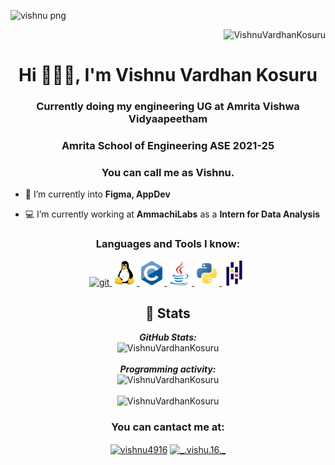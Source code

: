 ![vishnu png](https://user-images.githubusercontent.com/94121040/166703053-ffcc1410-399e-40cb-8380-550c47d2174e.png)

<p align="right"> <img src="https://komarev.com/ghpvc/?username=VishnuVardhanKosuru&label=Profile%20views&color=0e75b6&style=flat" alt="VishnuVardhanKosuru" /> </p>

<h1 align="center">Hi 👨🏻‍🎓, I'm Vishnu Vardhan Kosuru</h1>

<h3 align="center">Currently doing my engineering UG at Amrita Vishwa Vidyaapeetham</h3>

<h3 align="center">Amrita School of Engineering ASE 2021-25</h3>

<h3 align="center">You can call me as Vishnu.</h3> 

- 📖 I’m currently into **Figma, AppDev**

- 💻 I’m currently working at **AmmachiLabs** as a **Intern for Data Analysis**

<!-- - 📝 How to reach me **vishnu4916@gmail.com** -->

<!--[![Instagram Badge](https://img.shields.io/badge/-_.vishu.16._-e4405f?style=flat-square&logo=Instagram&logoColor=white&link=https://www.instagram.com/_.vishu.16._/)](https://www.instagram.com/_.vishu.16._/)
[![Gmail Badge](https://img.shields.io/badge/-vishnu4916@gmail.com-d14836?style=flat-square&logo=Gmail&logoColor=white&link=mailto:vishnu4916@gmail.com)](mailto:vishnu4916@gmail.com)-->

<h3 align="center">Languages and Tools I know:</h3>
<p align="center"> 
<a href="https://git-scm.com/" target="_blank" rel="noreferrer"> <img src="https://www.vectorlogo.zone/logos/git-scm/git-scm-icon.svg" alt="git" width="40" height="40"/> </a> 
<a href="https://www.linux.org/" target="_blank" rel="noreferrer"> <img src="https://raw.githubusercontent.com/devicons/devicon/master/icons/linux/linux-original.svg" alt="linux" width="40" height="40"/> </a>
<a href="https://www.cprogramming.com/" target="_blank" rel="noreferrer"> <img src="https://raw.githubusercontent.com/devicons/devicon/master/icons/c/c-original.svg" alt="c" width="40" height="40"/> </a> 
<a href="https://www.java.com" target="_blank" rel="noreferrer"> <img src="https://raw.githubusercontent.com/devicons/devicon/master/icons/java/java-original.svg" alt="java" width="40" height="40"/> </a>
<a href="https://www.python.org" target="_blank" rel="noreferrer"> <img src="https://raw.githubusercontent.com/devicons/devicon/master/icons/python/python-original.svg" alt="python" width="40" height="40"/> </a>
<a href="https://pandas.pydata.org/" target="_blank" rel="noreferrer"> <img src="https://raw.githubusercontent.com/devicons/devicon/2ae2a900d2f041da66e950e4d48052658d850630/icons/pandas/pandas-original.svg" alt="pandas" width="40" height="40"/> </a>  
</p>

<h2 align="center">👀 Stats</h2>
<div>
  <p align="center">
  <b><em>GitHub Stats:</em></b> <br/>
   <img src="https://github-readme-streak-stats.herokuapp.com/?user=VishnuVardhanKosuru&" alt="VishnuVardhanKosuru" /> <br/><br/>
  <b><em>Programming activity:</em></b> <br/>
   <img src="https://github-readme-stats.vercel.app/api/top-langs?username=VishnuVardhanKosuru&show_icons=true&locale=en&layout=compact" alt="VishnuVardhanKosuru" /><br/><br/>
   <img src="https://github-readme-stats.vercel.app/api?username=VishnuVardhanKosuru&show_icons=true&locale=en" alt="VishnuVardhanKosuru" />
  </p>
</div>


<h3 align="center">You can cantact me at:</h3>
<p align="center">
<a href="https://twitter.com/vishnu4916" target="blank"><img align="center" src="https://raw.githubusercontent.com/rahuldkjain/github-profile-readme-generator/master/src/images/icons/Social/twitter.svg" alt="vishnu4916" height="30" width="40" /></a>
<a href="https://instagram.com/_.vishu.16._" target="blank"><img align="center" src="https://raw.githubusercontent.com/rahuldkjain/github-profile-readme-generator/master/src/images/icons/Social/instagram.svg" alt="_.vishu.16._" height="30" width="40" /></a>
</p>

